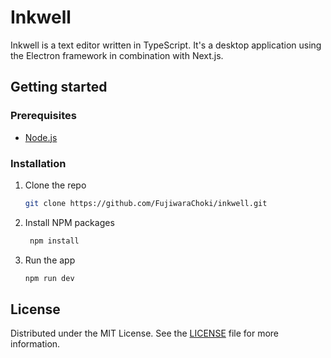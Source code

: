 # Inkwell

Inkwell is a text editor written in TypeScript. It's a desktop application using the Electron framework in
combination with Next.js.

## Getting started

### Prerequisites

- [Node.js](https://nodejs.org/en/download)

### Installation

1. Clone the repo
   ```bash
   git clone https://github.com/FujiwaraChoki/inkwell.git
   ```
2. Install NPM packages
   ```bash
    npm install
    ```
3. Run the app
    ```bash
    npm run dev
    ```

## License

Distributed under the MIT License. See the [LICENSE](LICENSE.md) file for more information.